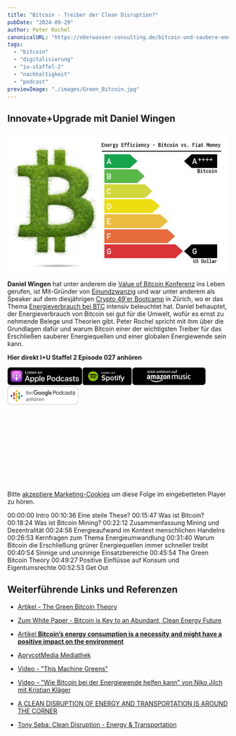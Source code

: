 ```yaml
---
title: "Bitcoin - Treiber der Clean Disruption?"
pubDate: "2024-09-29"
author: Peter Rochel
canonicalURL: "https://oberwasser-consulting.de/bitcoin-und-saubere-energie/"
tags:
  - "bitcoin"
  - "digitalisierung"
  - "iu-staffel-2"
  - "nachhaltigkeit"
  - "podcast"
previewImage: "./images/Green_Bitcoin.jpg"
---
```


## Innovate+Upgrade mit Daniel Wingen

![Bitcoin und saubere Energie](./images/Green_Bitcoin.jpg)

**Daniel Wingen** hat unter anderem die [Value of Bitcoin Konferenz](https://valueofbitcoin.com) ins Leben gerufen, ist Mit-Gründer von [Einundzwanzig](https://einundzwanzig.space) und war unter anderem als Speaker auf dem diesjährigen [Crypto 49'er Bootcamp](https://www.crypto49ers.de) in Zürich, wo er das Thema [Energieverbrauch bei BTC](https://www.youtube.com/watch?v=MjZGLoLnpoY&t=467s) intensiv beleuchtet hat. Daniel behauptet, der Energieverbrauch von Bitcoin sei gut für die Umwelt, wofür es ernst zu nehmende Belege und Theorien gibt. Peter Rochel spricht mit ihm über die Grundlagen dafür und warum Bitcoin einer der wichtigsten Treiber für das Erschließen sauberer Energiequellen und einer globalen Energiewende sein kann.

**Hier direkt I+U Staffel 2 Episode 027 anhören**

[![](images/listen-on-apple-podcast.png)](https://podcasts.apple.com/us/podcast/bitcoin-treiber-der-clean-disruption/id1354901024?i=1000538792213&itsct=podcast_box&itscg=30200&ls=1)[![](images/listen-on-spotify.png)](https://open.spotify.com/episode/0femhKakv9LhV9hCm88MZ9?si=A_dHTWhJS6u6nCb0029g0A)[![](images/ListenOn_AmazonMusic_button_Black_RGB_5X_DE-300x73.png)](https://music.amazon.de/podcasts/4838bd28-7b97-4912-80cb-de39a6c75654/episodes/941c3c1b-2ba3-4fd7-af81-c7407e13e555/innovate-upgrade-bitcoin-%E2%80%93-treiber-der-clean-disruption)[![jobs to be done podcast](images/DE_Google_Podcasts_Badge_8x-300x76.png)](https://podcasts.google.com/feed/aHR0cHM6Ly96dW04cnkucG9kY2FzdGVyLmRlL29iZXJ3YXNzZXIucnNz)

<iframe data-cookieconsent="marketing" data-cookieblock-src="https://embed.podcasts.apple.com/us/podcast/bitcoin-treiber-der-clean-disruption/id1354901024?i=1000538792213&amp;itsct=podcast_box_player&amp;itscg=30200&amp;ls=1&amp;theme=auto" height="175px" frameborder="0" sandbox="allow-forms allow-popups allow-same-origin allow-scripts allow-top-navigation-by-user-activation" allow="autoplay *; encrypted-media *;" style="width: 100%; max-width: 660px; overflow: hidden; border-top-left-radius: 10px; border-top-right-radius: 10px; border-bottom-right-radius: 10px; border-bottom-left-radius: 10px; background-color: transparent;"></iframe>

<div class="cookieconsent-optout-marketing">
  Bitte <a href="javascript:Cookiebot.renew()">akzeptiere Marketing-Cookies</a> um diese Folge im eingebetteten Player zu hören.
</div>

00:00:00 Intro
00:10:36 Eine steile These?
00:15:47 Was ist Bitcoin?
00:18:24 Was ist Bitcoin Mining?
00:22:12 Zusammenfassung Mining und Dezentralität
00:24:56 Energieaufwand im Kontext menschlichen Handelns
00:26:53 Kernfragen zum Thema Energieumwandlung
00:31:40 Warum Bitcoin die Erschließung grüner Energiequellen immer schneller treibt
00:40:54 Sinnige und unsinnige Einsatzbereiche
00:45:54 The Green Bitcoin Theory
00:49:27 Positive Einflüsse auf Konsum und Eigentumsrechte
00:52:53 Get Out

## Weiterführende Links und Referenzen

- [Artikel - The Green Bitcoin Theory](https://philippsandner.medium.com/the-green-bitcoin-theory-how-are-bitcoin-electricity-consumption-and-green-energy-related-b541b23424ab)

- [Zum White Paper - Bitcoin is Key to an Abundant, Clean Energy Future](https://squareup.com/us/en/press/bcei-white-paper)

- [Artikel **Bitcoin’s energy consumption is a necessity and might have a positive impact on the environment**](https://medium.com/value-of-bitcoin/bitcoins-energy-consumption-is-a-necessity-and-has-positive-impact-on-the-environment-752502288082)

- [AprycotMedia Mediathek](https://aprycot.media/thek)

- [Video - "This Machine Greens"](https://www.youtube.com/watch?v=PRN4089qufw&t=553s)

- [Video – "Wie Bitcoin bei der Energiewende helfen kann" von Niko Jilch mit Kristian Kläger](https://www.youtube.com/watch?v=1NNECajlowo)

- [A CLEAN DISRUPTION OF ENERGY AND TRANSPORTATION IS AROUND THE CORNER](https://www.infrastructure-channel.com/article/-/content/a-clean-disruption-of-energy-and-transportation-is-around-the-corner)

- [Tony Seba: Clean Disruption - Energy & Transportation](https://www.youtube.com/watch?v=2b3ttqYDwF0)
